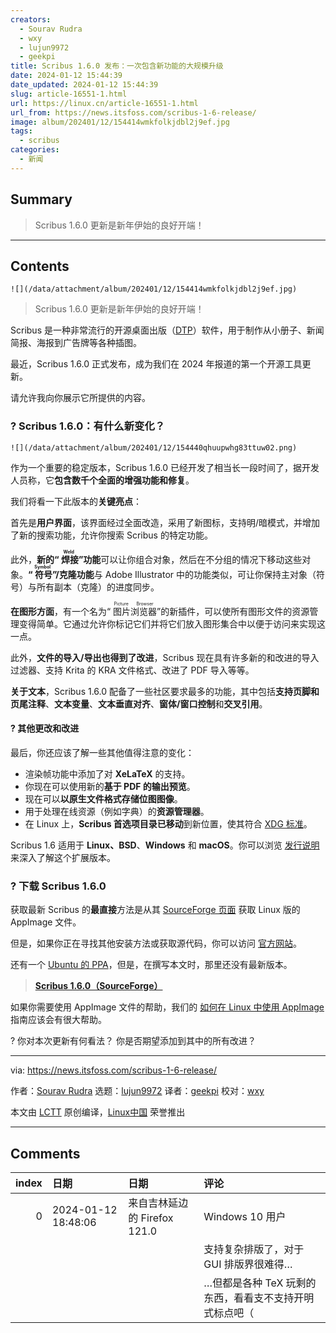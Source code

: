 ```yaml
---
creators:
  - Sourav Rudra
  - wxy
  - lujun9972
  - geekpi
title: Scribus 1.6.0 发布：一次包含新功能的大规模升级
date: 2024-01-12 15:44:39
date_updated: 2024-01-12 15:44:39
slug: article-16551-1.html
url: https://linux.cn/article-16551-1.html
url_from: https://news.itsfoss.com/scribus-1-6-release/
image: album/202401/12/154414wmkfolkjdbl2j9ef.jpg
tags:
  - scribus
categories:
  - 新闻
---
```


## Summary

> Scribus 1.6.0 更新是新年伊始的良好开端！

***

<!-- more -->

## Contents

`![](/data/attachment/album/202401/12/154414wmkfolkjdbl2j9ef.jpg)`

> 
> Scribus 1.6.0 更新是新年伊始的良好开端！
> 
> 
> 

Scribus 是一种非常流行的开源桌面出版（[DTP](https://en.wikipedia.org/wiki/Desktop_publishing)）软件，用于制作从小册子、新闻简报、海报到广告牌等各种插图。

最近，Scribus 1.6.0 正式发布，成为我们在 2024 年报道的第一个开源工具更新。

请允许我向你展示它所提供的内容。

### ? Scribus 1.6.0：有什么新变化？

`![](/data/attachment/album/202401/12/154440qhuupwhg83ttuw02.png)`

作为一个重要的稳定版本，Scribus 1.6.0 已经开发了相当长一段时间了，据开发人员称，它**包含数千个全面的增强功能和修复**。

我们将看一下此版本的**关键亮点**：

首先是**用户界面**，该界面经过全面改造，采用了新图标，支持明/暗模式，并增加了新的搜索功能，允许你搜索 Scribus 的特定功能。

此外，**新的“<ruby> 焊接 <rt>  Weld </rt></ruby>”功能**可以让你组合对象，然后在不分组的情况下移动这些对象。**“<ruby> 符号 <rt>  Symbol </rt></ruby>”/克隆功能**与 Adobe Illustrator 中的功能类似，可让你保持主对象（符号）与所有副本（克隆）的进度同步。

**在图形方面**，有一个名为“<ruby> 图片浏览器 <rt>  Picture Browser </rt></ruby>”的新插件，可以使所有图形文件的资源管理变得简单。它通过允许你标记它们并将它们放入图形集合中以便于访问来实现这一点。

此外，**文件的导入/导出也得到了改进**，Scribus 现在具有许多新的和改进的导入过滤器、支持 Krita 的 KRA 文件格式、改进了 PDF 导入等等。

**关于文本**，Scribus 1.6.0 配备了一些社区要求最多的功能，其中包括**支持页脚和页尾注释**、**文本变量**、**文本垂直对齐**、**窗体/窗口控制**和**交叉引用**。

#### ?️ 其他更改和改进

最后，你还应该了解一些其他值得注意的变化：

* 渲染帧功能中添加了对 **XeLaTeX** 的支持。
* 你现在可以使用新的**基于 PDF 的输出预览**。
* 现在可以**以原生文件格式存储位图图像**。
* 用于处理在线资源（例如字典）的**资源管理器**。
* 在 Linux 上，**Scribus 首选项目录已移动**到新位置，使其符合 [XDG 标准](https://specifications.freedesktop.org/basedir-spec/basedir-spec-0.6.html)。

Scribus 1.6 适用于 **Linux、BSD**、**Windows** 和 **macOS**。你可以浏览 [发行说明](https://www.scribus.net/scribus-1-6-0-released/) 来深入了解这个扩展版本。

### ? 下载 Scribus 1.6.0

获取最新 Scribus 的**最直接**方法是从其 [SourceForge 页面](https://sourceforge.net/projects/scribus/files/scribus/) 获取 Linux 版的 AppImage 文件。

但是，如果你正在寻找其他安装方法或获取源代码，你可以访问 [官方网站](https://www.scribus.net/downloads/)。

还有一个 [Ubuntu 的 PPA](https://launchpad.net/~scribus/+archive/ubuntu/ppa)，但是，在撰写本文时，那里还没有最新版本。

> 
> **[Scribus 1.6.0（SourceForge）](https://sourceforge.net/projects/scribus/files/scribus/1.6.0/)**
> 
> 
> 

如果你需要使用 AppImage 文件的帮助，我们的 [如何在 Linux 中使用 AppImage](https://itsfoss.com/use-appimage-linux/) 指南应该会有很大帮助。

? 你对本次更新有何看法？ 你是否期望添加到其中的所有改进？

---

via: <https://news.itsfoss.com/scribus-1-6-release/>

作者：[Sourav Rudra](https://news.itsfoss.com/author/sourav/) 选题：[lujun9972](https://github.com/lujun9972) 译者：[geekpi](https://github.com/geekpi) 校对：[wxy](https://github.com/wxy)

本文由 [LCTT](https://github.com/LCTT/TranslateProject) 原创编译，[Linux中国](https://linux.cn/) 荣誉推出

***

## Comments

|   index | 日期                | 日期                                         | 评论                                                                                                                                                                                                          |
|--------:|:--------------------|:---------------------------------------------|:--------------------------------------------------------------------------------------------------------------------------------------------------------------------------------------------------------------|
|       0 | 2024-01-12 18:48:06 | 来自吉林延边的 Firefox 121.0|Windows 10 用户 | Font embedding code was completely rewritten from scratch to enable support of complex scripts such as Arabic, Hebrew, Chinese and Hindi that arrived in the 1.5.x development series. <br /> |
|         |                     |                                              | 支持复杂排版了，对于 GUI 排版界很难得…<br />                                                                                                                                                                  |
|         |                     |                                              | …但都是各种 TeX 玩剩的东西，看看支不支持开明式标点吧（                                                                                                                                                |
